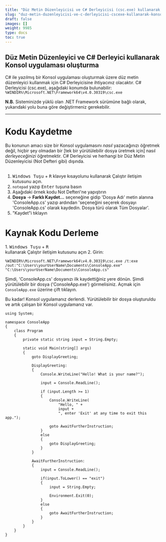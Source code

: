 ```yaml
---
title: "Düz Metin Düzenleyicisi ve C# Derleyicisi (csc.exe) kullanarak Konsol Uygulaması Oluşturma"
slug: "duz-metin-duzenleyicisi-ve-c-derleyicisi-cscexe-kullanarak-konsol-uygulamas-olusturma"
draft: false
images: []
weight: 9985
type: docs
toc: true
---
```


## Düz Metin Düzenleyici ve C# Derleyici kullanarak Konsol uygulaması oluşturma
C# ile yazılmış bir Konsol uygulaması oluşturmak üzere düz metin düzenleyici kullanmak için C# Derleyicisine ihtiyacınız olacaktır. C# Derleyicisi (csc.exe), aşağıdaki konumda bulunabilir:
`%WINDIR%\Microsoft.NET\Framework64\v4.0.30319\csc.exe`

**N.B.** Sisteminizde yüklü olan .NET Framework sürümüne bağlı olarak, yukarıdaki yolu buna göre değiştirmeniz gerekebilir.


----------

<h1>Kodu Kaydetme</h1>
Bu konunun amacı size bir Konsol uygulamasını <i>nasıl</i> yazacağınızı öğretmek değil, hiçbir şey olmadan bir [tek bir yürütülebilir dosya üretmek için] nasıl <i>derleyeceğinizi</i> öğretmektir. C# Derleyicisi ve herhangi bir Düz Metin Düzenleyicisi (Not Defteri gibi) dışında.
<br/><br/>

1. <kbd>Windows Tuşu</kbd> + <kbd>R</kbd> klavye kısayolunu kullanarak Çalıştır iletişim kutusunu açın.
2. `notepad` yazıp <kbd>Enter</kbd> tuşuna basın
3. Aşağıdaki örnek kodu Not Defteri'ne yapıştırın
4. **Dosya** → **Farklı Kaydet...** seçeneğine gidip 'Dosya Adı' metin alanına 'ConsoleApp.cs' yazıp ardından 'seçeneğini seçerek dosyayı 'ConsoleApp.cs' olarak kaydedin. Dosya türü olarak Tüm Dosyalar'.
5. "Kaydet"i tıklayın

<h1>Kaynak Kodu Derleme</h1>
1. <kbd>Windows Tuşu</kbd> + <kbd>R</kbd><br/> kullanarak Çalıştır iletişim kutusunu açın
2. Girin:

    %WINDIR%\Microsoft.NET\Framework64\v4.0.30319\csc.exe /t:exe /out:"C:\Users\yourUserName\Documents\ConsoleApp.exe" "C:\Users\yourUserName\Documents\ConsoleApp.cs"

Şimdi, 'ConsoleApp.cs' dosyanızı ilk kaydettiğiniz yere dönün. Şimdi yürütülebilir bir dosya ('ConsoleApp.exe') görmelisiniz. Açmak için `ConsoleApp.exe` üzerine çift tıklayın.

Bu kadar! Konsol uygulamanız derlendi. Yürütülebilir bir dosya oluşturuldu ve artık çalışan bir Konsol uygulamanız var.


    using System;
    
    namespace ConsoleApp
    {
        class Program
        {
            private static string input = String.Empty;
    
            static void Main(string[] args)
            {
                goto DisplayGreeting;
    
                DisplayGreeting:
                {
                    Console.WriteLine("Hello! What is your name?");
    
                    input = Console.ReadLine();
    
                    if (input.Length >= 1)
                    {
                        Console.WriteLine(
                            "Hello, " + 
                            input + 
                            ", enter 'Exit' at any time to exit this app.");
    
                        goto AwaitFurtherInstruction;
                    }
                    else
                    {
                        goto DisplayGreeting;
                    }
                }
    
                AwaitFurtherInstruction:
                {
                    input = Console.ReadLine();
    
                    if(input.ToLower() == "exit")
                    {
                        input = String.Empty;
    
                        Environment.Exit(0);
                    }
                    else
                    {
                        goto AwaitFurtherInstruction;
                    }
                }
            }
        }
    }

